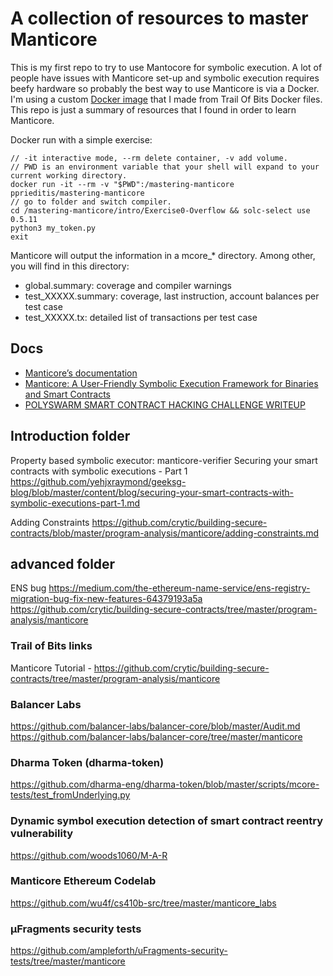 # A collection of resources to master Manticore

This is my first repo to try to use Mantocore for symbolic execution. A lot of people have issues with Manticore set-up and symbolic execution requires beefy hardware so probably the best way to use Manticore is via a Docker. I'm using a custom [Docker image](https://github.com/PeterisPrieditis/mastering-manticore/blob/main/Dockerfile) that I made from Trail Of Bits Docker files. This repo is just a summary of resources that I found in order to learn Manticore.

Docker run with a simple exercise:
```
// -it interactive mode, --rm delete container, -v add volume.
// PWD is an environment variable that your shell will expand to your current working directory.
docker run -it --rm -v "$PWD":/mastering-manticore pprieditis/mastering-manticore 
// go to folder and switch compiler. 
cd /mastering-manticore/intro/Exercise0-Overflow && solc-select use 0.5.11  
python3 my_token.py  
exit  
```

Manticore will output the information in a mcore\_\* directory. Among other, you will find in this directory:

- global.summary: coverage and compiler warnings
- test_XXXXX.summary: coverage, last instruction, account balances per test case
- test_XXXXX.tx: detailed list of transactions per test case

## Docs

- [Manticore’s documentation](https://manticore.readthedocs.io/en/latest/)
- [Manticore: A User-Friendly Symbolic Execution Framework for Binaries and Smart Contracts](https://arxiv.org/pdf/1907.03890.pdf)
- [POLYSWARM SMART CONTRACT HACKING CHALLENGE WRITEUP](https://raz0r.name/writeups/polyswarm-smart-contract-hacking-challenge-writeup/)

## Introduction folder

Property based symbolic executor: manticore-verifier
Securing your smart contracts with symbolic executions - Part 1
https://github.com/yehjxraymond/geeksg-blog/blob/master/content/blog/securing-your-smart-contracts-with-symbolic-executions-part-1.md

Adding Constraints
https://github.com/crytic/building-secure-contracts/blob/master/program-analysis/manticore/adding-constraints.md

## advanced folder

ENS bug
https://medium.com/the-ethereum-name-service/ens-registry-migration-bug-fix-new-features-64379193a5a
https://github.com/crytic/building-secure-contracts/tree/master/program-analysis/manticore

### Trail of Bits links

Manticore Tutorial - https://github.com/crytic/building-secure-contracts/tree/master/program-analysis/manticore

### Balancer Labs

https://github.com/balancer-labs/balancer-core/blob/master/Audit.md
https://github.com/balancer-labs/balancer-core/tree/master/manticore

### Dharma Token (dharma-token)

https://github.com/dharma-eng/dharma-token/blob/master/scripts/mcore-tests/test_fromUnderlying.py

### Dynamic symbol execution detection of smart contract reentry vulnerability

https://github.com/woods1060/M-A-R

### Manticore Ethereum Codelab

https://github.com/wu4f/cs410b-src/tree/master/manticore_labs

### μFragments security tests

https://github.com/ampleforth/uFragments-security-tests/tree/master/manticore
